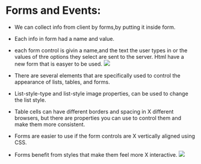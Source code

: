 # Forms and Events:
* We can collect info from client by forms,by putting it inside form.
* Each info in form had a name and value.
* each form control is givin a name,and the text the user types in or the values of thre options they select are sent to the server.
Html have a new form that is easyer to be used.
![](https://assets.wordpress.envato-static.com/uploads/2014/09/subtly-animated-forms-thumb.gif)
* There are several elements that are specifically used to control the appearance of lists, tables, and forms.
* List-style-type and list-style image properties, can be used to change the list style.

* Table cells can have different borders and spacing in X different browsers, but there are properties you can use to control them and make them more consistent.
* Forms are easier to use if the form controls are X vertically aligned using CSS.
* Forms benefit from styles that make them feel more X interactive.
 ![](https://miro.medium.com/max/1600/1*iHhUyO4DliDwa6x_cO5E3A.gif)
